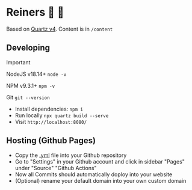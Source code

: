# Reiners 🥈 🧠

Based on [Quartz v4](https://quartz.jzhao.xyz). Content is in `/content`

## Developing

>[!IMPORTANT]
> NodeJS v18.14+ `node -v`
>
> NPM v9.3.1+ `npm -v`
>
> Git `git --version`

- Install dependencies: `npm i`
- Run locally `npx quartz build --serve`
- Visit `http://localhost:8080/`

## Hosting (Github Pages)

- Copy the [.yml](https://quartz.jzhao.xyz/hosting#github-pages) file into your Github repository
- Go to "Settings" in your Github account and click in sidebar "Pages" under "Source" "Github Actions"
- Now all Commits should automatically doploy into your website
- (Optional) rename your default domain into your own custom domain  
